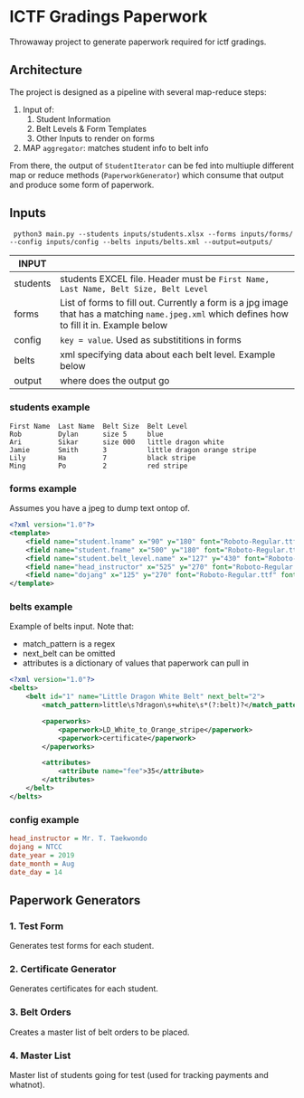# ICTF Gradings Paperwork
Throwaway project to generate paperwork required for ictf gradings.

## Architecture

The project is designed as a pipeline with several map-reduce steps:
1. Input of:
    1. Student Information
    2. Belt Levels & Form Templates
    3. Other Inputs to render on forms
2. MAP `aggregator`: matches student info to belt info

From there, the output of `StudentIterator` can be fed into multiuple different
map or reduce methods (`PaperworkGenerator`) which consume that output and
produce some form of paperwork.

## Inputs

```
 python3 main.py --students inputs/students.xlsx --forms inputs/forms/ --config inputs/config --belts inputs/belts.xml --output=outputs/
```
| INPUT |  |
|---|---|
| students | students EXCEL file. Header must be `First Name, Last Name, Belt Size, Belt Level` |
| forms | List of forms to fill out. Currently a form is a jpg image that has a matching `name.jpeg.xml` which defines how to fill it in. Example below |
| config | `key = value`. Used as substititions in forms |
| belts | xml specifying data about each belt level. Example below |
| output | where does the output go |

### students example

```
First Name  Last Name  Belt Size  Belt Level
Rob         Dylan      size 5	  blue 
Ari         Sikar      size 000   little dragon white
Jamie       Smith      3          little dragon orange stripe
Lily        Ha         7          black stripe
Ming        Po         2          red stripe
```

### forms example

Assumes you have a jpeg to dump text ontop of.
```xml
<?xml version="1.0"?>
<template>
    <field name="student.lname" x="90" y="180" font="Roboto-Regular.ttf" font_colour="#2196f3" font_size="18"></field>
    <field name="student.fname" x="500" y="180" font="Roboto-Regular.ttf" font_colour="#2196f3" font_size="18"></field>
    <field name="student.belt_level.name" x="127" y="430" font="Roboto-Regular.ttf" font_colour="#2196f3" font_size="18"></field>
    <field name="head_instructor" x="525" y="270" font="Roboto-Regular.ttf" font_colour="#2196f3" font_size="18"></field>
    <field name="dojang" x="125" y="270" font="Roboto-Regular.ttf" font_colour="#2196f3" font_size="18"></field>
</template>
```

### belts example

Example of belts input. Note that:
* match_pattern is a regex
* next_belt can be omitted
* attributes is a dictionary of values that paperwork can pull in

```xml
<?xml version="1.0"?>
<belts>
    <belt id="1" name="Little Dragon White Belt" next_belt="2">
        <match_pattern>little\s?dragon\s+white\s*(?:belt)?</match_pattern>

        <paperworks>
            <paperwork>LD_White_to_Orange_stripe</paperwork>
            <paperwork>certificate</paperwork>
        </paperworks>

        <attributes>
            <attribute name="fee">35</attribute>
        </attributes>
    </belt>
</belts>
```

### config example

```ini
head_instructor = Mr. T. Taekwondo
dojang = NTCC
date_year = 2019
date_month = Aug
date_day = 14
```

## Paperwork Generators

### 1. Test Form
Generates test forms for each student.

### 2. Certificate Generator
Generates certificates for each student.

### 3. Belt Orders
Creates a master list of belt orders to be placed.

### 4. Master List
Master list of students going for test (used for tracking payments and whatnot).



